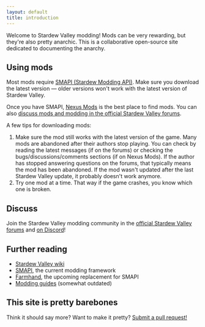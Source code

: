 ```yaml
---
layout: default
title: introduction
---
```


Welcome to Stardew Valley modding! Mods can be very rewarding, but they're also pretty anarchic.
This is a collaborative open-source site dedicated to documenting the anarchy.

## Using mods
Most mods require [SMAPI (Stardew Modding API)](https://github.com/cjsu/SMAPI). Make sure you
download the latest version — older versions won't work with the latest version of Stardew Valley.

Once you have SMAPI, [Nexus Mods](https://nexusmods.com/stardewvalley) is the best place to find
mods. You can also [discuss mods and modding in the official Stardew Valley forums](http://community.playstarbound.com/forums/mods.215/).

A few tips for downloading mods:

1. Make sure the mod still works with the latest version of the game. Many mods are abandoned after
   their authors stop playing. You can check by reading the latest messages (if on the forums) or
   checking the bugs/discussions/comments sections (if on Nexus Mods). If the author has stopped
   answering questions on the forums, that typically means the mod has been abandoned. If the mod
   wasn't updated after the last Stardew Valley update, it probably doesn't work anymore.
2. Try one mod at a time. That way if the game crashes, you know which one is broken.

## Discuss
Join the Stardew Valley modding community in the [official Stardew Valley forums](http://community.playstarbound.com/forums/mods.215/)
and [on Discord](https://discordapp.com/invite/0t3fh2xhHVc6Vdyx)!


## Further reading
* [Stardew Valley wiki](http://stardewvalleywiki.com/)
* [SMAPI](https://github.com/cjsu/SMAPI), the current modding framework
* [Farmhand](https://github.com/ClxS/Stardew-Farmhand), the upcoming replacement for SMAPI
* [Modding guides](http://community.playstarbound.com/threads/modding-guides-and-general-modding-discussion-redux.109131/) (somewhat outdated)

## This site is pretty barebones
Think it should say more? Want to make it pretty? [Submit a pull request!](https://github.com/canimod/canimod.github.io)